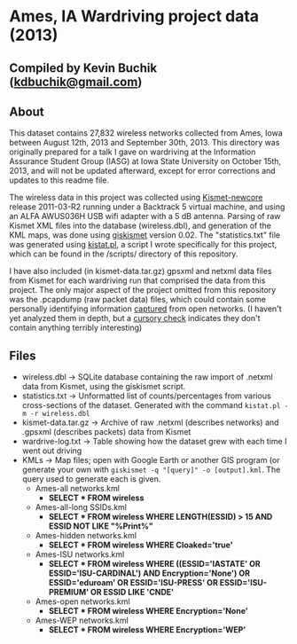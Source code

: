 # Ames, IA Wardriving project data (2013)
## Compiled by Kevin Buchik (<kdbuchik@gmail.com>)

## About
This dataset contains 27,832 wireless networks collected from Ames, Iowa between August 12th, 2013 and September 30th, 2013. This directory was originally prepared for a talk I gave on wardriving at the Information Assurance Student Group (IASG) at Iowa State University on October 15th, 2013, and will not be updated afterward, except for error corrections and updates to this readme file.

The wireless data in this project was collected using [Kismet-newcore](https://kismetwireless.net/) release 2011-03-R2 running under a Backtrack 5 virtual machine, and using an ALFA AWUS036H USB wifi adapter with a 5 dB antenna. Parsing of raw Kismet XML files into the database (wireless.dbl), and generation of the KML maps, was done using [giskismet](https://trac.assembla.com/giskismet/) version 0.02. The "statistics.txt" file was generated using [kistat.pl](https://github.com/kbuchik/wardriving/blob/master/scripts/kistat.pl), a script I wrote specifically for this project, which can be found in the /scripts/ directory of this repository.

I have also included (in kismet-data.tar.gz) gpsxml and netxml data files from Kismet for each wardriving run that comprised the data from this project. The only major aspect of the project omitted from this repository was the .pcapdump (raw packet data) files, which could contain some personally identifying information [captured](http://googleblog.blogspot.com/2010/05/wifi-data-collection-update.html) from open networks. (I haven't yet analyzed them in depth, but a [cursory check](https://www.cookiecadger.com/) indicates they don't contain anything terribly interesting)

## Files
* wireless.dbl -> SQLite database containing the raw import of .netxml data from Kismet, using the giskismet script.
* statistics.txt -> Unformatted list of counts/percentages from various cross-sections of the dataset. Generated with the command `kistat.pl -m -r wireless.dbl`
* kismet-data.tar.gz -> Archive of raw .netxml (describes networks) and .gpsxml (describes packets) data from Kismet
* wardrive-log.txt -> Table showing how the dataset grew with each time I went out driving
* KMLs -> Map files; open with Google Earth or another GIS program (or generate your own with `giskismet -q "[query]" -o [output].kml`. The query used to generate each is given.
	+ Ames-all networks.kml
		- **SELECT * FROM wireless**
	+ Ames-all-long SSIDs.kml
		- **SELECT * FROM wireless WHERE LENGTH(ESSID) > 15 AND ESSID NOT LIKE "%Print%"**
	+ Ames-hidden networks.kml
		- **SELECT * FROM wireless WHERE Cloaked='true'**
	+ Ames-ISU networks.kml
		- **SELECT * FROM wireless WHERE ((ESSID='IASTATE' OR ESSID='ISU-CARDINAL') AND Encryption='None') OR ESSID='eduroam' OR ESSID='ISU-PRESS' OR ESSID='ISU-PREMIUM' OR ESSID LIKE 'CNDE'**
	+ Ames-open networks.kml
		- **SELECT * FROM wireless WHERE Encryption='None'**
	+ Ames-WEP networks.kml
		- **SELECT * FROM wireless WHERE Encryption='WEP'**

